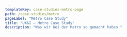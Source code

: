 ```yaml
---
templateKey: case-studies-metro-page
path: /case-studies/metro
pageLabel: "Metro Case Study"
title: "UX&I – Metro Case Study"
description: "Was wir bei der Metro so gemacht haben."
---
```

